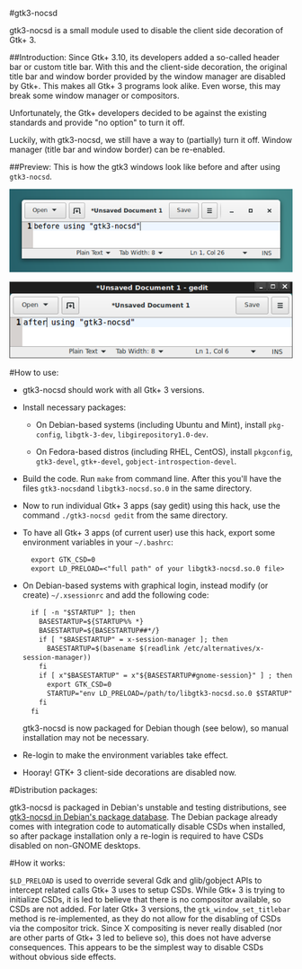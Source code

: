 #gtk3-nocsd

gtk3-nocsd is a small module used to disable the client side decoration
of Gtk+ 3.

##Introduction:
Since Gtk+ 3.10, its developers added a so-called header bar or custom
title bar. With this and the client-side decoration, the original title
bar and window border provided by the window manager are disabled by
Gtk+. This makes all Gtk+ 3 programs look alike. Even worse, this may
break some window manager or compositors.

Unfortunately, the Gtk+ developers decided to be against the existing
standards and provide "no option" to turn it off.

Luckily, with gtk3-nocsd, we still have a way to (partially) turn it
off. Window manager (title bar and window border) can be re-enabled.

##Preview:
This is how the gtk3 windows look like before and after using
`gtk3-nocsd`.

![Screenshot of gedit with CSDs still enabled](gedit-with-csd.png)

![Screenshot of gedit with CSDs disabled by gtk3-nocsd](gedit-without-csd.png)

#How to use:

* gtk3-nocsd should work with all Gtk+ 3 versions.

* Install necessary packages:

  * On Debian-based systems (including Ubuntu and Mint), install
    `pkg-config`, `libgtk-3-dev`, `libgirepository1.0-dev`.

  * On Fedora-based distros (including RHEL, CentOS), install
    `pkgconfig`, `gtk3-devel`, `gtk+-devel`, `gobject-introspection-devel`.

* Build the code. Run `make` from command line.
  After this you'll have the files `gtk3-nocsd`and `libgtk3-nocsd.so.0`
  in the same directory.

* Now to run individual Gtk+ 3 apps (say gedit) using this hack, use
  the command `./gtk3-nocsd gedit` from the same directory.

* To have all Gtk+ 3 apps (of current user) use this hack, export some
  environment variables in your `~/.bashrc`:

        export GTK_CSD=0
        export LD_PRELOAD=<"full path" of your libgtk3-nocsd.so.0 file>

* On Debian-based systems with graphical login, instead modify (or
  create) `~/.xsessionrc` and add the following code:

        if [ -n "$STARTUP" ]; then
          BASESTARTUP=${STARTUP%% *}
          BASESTARTUP=${BASESTARTUP##*/}
          if [ "$BASESTARTUP" = x-session-manager ]; then
            BASESTARTUP=$(basename $(readlink /etc/alternatives/x-session-manager))
          fi
          if [ x"$BASESTARTUP" = x"${BASESTARTUP#gnome-session}" ] ; then
            export GTK_CSD=0
            STARTUP="env LD_PRELOAD=/path/to/libgtk3-nocsd.so.0 $STARTUP"
          fi
        fi

  gtk3-nocsd is now packaged for Debian though (see below), so manual
  installation may not be necessary.

* Re-login to make the environment variables take effect.

* Hooray! GTK+ 3 client-side decorations are disabled now.

#Distribution packages:

gtk3-nocsd is packaged in Debian's unstable and testing distributions,
see [gtk3-nocsd in Debian's package database](https://packages.debian.org/testing/gtk3-nocsd).
The Debian package already comes with integration code to automatically
disable CSDs when installed, so after package installation only a
re-login is required to have CSDs disabled on non-GNOME desktops.

#How it works:

`$LD_PRELOAD` is used to override several Gdk and glib/gobject APIs to
intercept related calls Gtk+ 3 uses to setup CSDs. While Gtk+ 3 is
trying to initialize CSDs, it is led to believe that there is no
compositor available, so CSDs are not added. For later Gtk+ 3 versions,
the `gtk_window_set_titlebar` method is re-implemented, as they do not
allow for the disabling of CSDs via the compositor trick. Since X
compositing is never really disabled (nor are other parts of Gtk+ 3 led
to believe so), this does not have adverse consequences. This appears
to be the simplest way to disable CSDs without obvious side effects.
